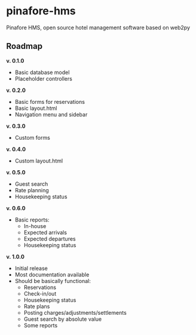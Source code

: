 # pinafore-hms
Pinafore HMS, open source hotel management software based on web2py

## Roadmap

**v. 0.1.0**

* Basic database model
* Placeholder controllers

**v. 0.2.0**

* Basic forms for reservations
* Basic layout.html
* Navigation menu and sidebar

**v. 0.3.0**

* Custom forms

**v. 0.4.0**

* Custom layout.html

**v. 0.5.0**

* Guest search
* Rate planning
* Housekeeping status

**v. 0.6.0**

* Basic reports:
  * In-house
  * Expected arrivals
  * Expected departures
  * Housekeeping status

**v. 1.0.0**

* Initial release
* Most documentation available
* Should be basically functional:
  * Reservations
  * Check-in/out
  * Housekeeping status
  * Rate plans
  * Posting charges/adjustments/settlements
  * Guest search by absolute value
  * Some reports